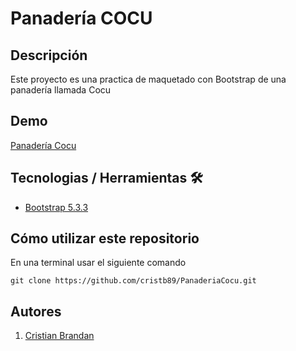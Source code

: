 # Panadería COCU

## Descripción

Este proyecto es una practica de maquetado con Bootstrap de una panadería llamada Cocu

## Demo

[Panadería Cocu](https://panaderia-cocu-tp.netlify.app/)

## Tecnologias / Herramientas 🛠️

- [Bootstrap 5.3.3](https://getbootstrap.com/)

## Cómo utilizar este repositorio

En una terminal usar el siguiente comando

```
git clone https://github.com/cristb89/PanaderiaCocu.git
```

## Autores

1. [Cristian Brandan](https://www.linkedin.com/in/cristian-brandan/)